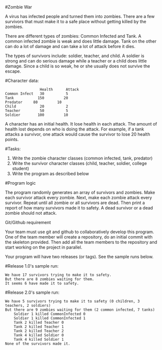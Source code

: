 #Zombie War


A virus has infected people and turned them into zombies.  There are a few
survivors that must make it to a safe place without getting killed by the
zombies. 

There are different types of zombies:  Common Infected and Tank.  A common
infected zombie is weak and does little damage. Tank on the other can do a lot
of damage and can take a lot of attack before it dies.  

The types of survivors include:  soldier, teacher, and child.  A soldier is
strong and can do serious damage while a teacher or a child does little damage.
Since a child is so weak, he or she usually does not survive the escape.  

#Character data:
```
                Health      Attack
Common Infect   30          5
Tank           150         20
Predator	 80         10
Child           20          2
Teacher         50          5
Soldier        100         10
```

A character has an initial health.  It lose health in each attack.  The amount
of health lost depends on who is doing the attack.  For example, if a tank
attacks a survivor, one attack would cause the survivor to lose 20 health
points.

#Tasks:

1. Write the zombie character classes (common infected, tank, predator)
2. Write the survivor character classes (child, teacher, soldier, college student)
3. Write the program as described below

#Program logic


The program randomly generates an array of survivors and zombies.  Make each
survivor attack every zombie.  Next, make each zombie attack every survivor.
Repeat until all zombie or all survivors are dead.  Then print a report of how
many survivors made it to safety.  A dead survivor or a dead zombie should not
attack.  

Git/Github requirement

Your team must use git and github to collaboratively develop this program.  
One of the team member will create a repository, do an initial commit with
the skeleton provided.  Then add all the team members to the repository and
start working on the project in parallel.

Your program will have two releases (or tags).  See the sample runs below.

#Release 1.0's sample run:

```
We have 17 survivors trying to make it to safety.
But there are 8 zombies waiting for them.
It seems 6 have made it to safety.
```

#Release 2.0's sample run:

```
We have 5 survivors trying to make it to safety (0 children, 3 teachers, 2 soldiers)
But there are 9 zombies waiting for them (2 common infected, 7 tanks)
 	Soldier 1 killed CommonInfected 0
	Soldier 1 killed CommonInfected 1
	Tank 2 killed Teacher 0
	Tank 2 killed Teacher 1
	Tank 2 killed Teacher 2
	Tank 4 killed Soldier 0
	Tank 4 killed Soldier 1
None of the survivors made it.
```
